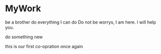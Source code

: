 # MyWork
be a brother do everything I can do
Do not be worrys, I am here. I will help you.

do something new


this is our first co-opration
once again
